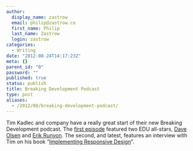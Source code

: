 ```yaml
---
author:
  display_name: zastrow
  email: philip@zastrow.co
  first_name: Philip
  last_name: Zastrow
  login: zastrow
categories:
  - Writing
date: "2012-08-24T14:17:23Z"
meta: {}
parent_id: "0"
password: ""
published: true
status: publish
title: Breaking Development Podcast
type: post
aliases:
  - /2012/08/breaking-development-podcast/
---
```

<p>Tim Kadlec and company have a really great start of their new Breaking Development podcast. The <a href="http://fsm.bdconf.com/podcast/mobile-web-in-higher-ed">first episode</a> featured two EDU all-stars, <a href="http://www.twitter.com/davemolsen">Dave Olsen</a> and <a href="http://www.twitter.com/erunyon">Erik Runyon</a>. The second, and latest, features an interview with Tim on his book “<a href="http://www.amazon.com/gp/product/0321821688/ref=as_li_ss_tl?ie=UTF8&amp;camp=1789&amp;creative=390957&amp;creativeASIN=0321821688&amp;linkCode=as2&amp;tag=philandrobi-20">Implementing Responsive Design</a>”.</p>
